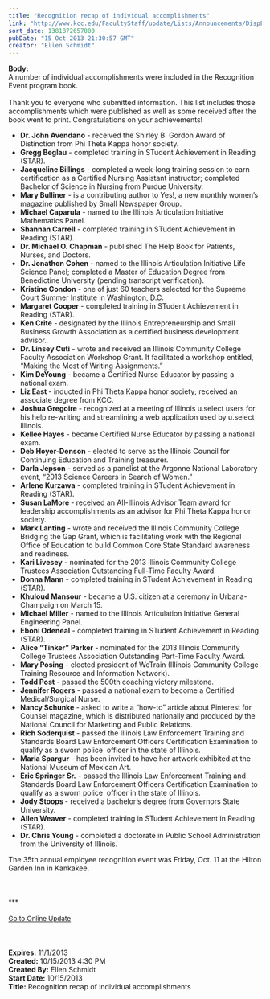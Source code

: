 ```yaml
---
title: "Recognition recap of individual accomplishments"
link: "http://www.kcc.edu/FacultyStaff/update/Lists/Announcements/DispForm.aspx?ID=1283"
sort_date: 1381872657000
pubDate: "15 Oct 2013 21:30:57 GMT"
creator: "Ellen Schmidt"
---
```


<div><b>Body:</b> <div class="ExternalClass0911C1B2459B4B00BDCF9D804F30832D">
<div>A number of individual accomplishments were included in the Recognition Event program book.</div>
<div> </div>
<div>Thank you to everyone who submitted information. This list includes those accomplishments which were published as well as some received after the book went to print. Congratulations on your achievements!</div>
<ul>
<li><strong>Dr. John Avendano</strong> - received the Shirley B. Gordon Award of Distinction from Phi Theta Kappa honor society. <strong></strong></li>
<li><strong>Gregg Beglau</strong> - completed training in STudent Achievement in Reading (STAR). </li>
<li><strong>Jacqueline Billings</strong> - completed a week-long training session to earn certification as a Certified Nursing Assistant instructor; completed Bachelor of Science in Nursing from Purdue University.</li>
<li><strong>Mary Bulliner</strong> - is a contributing author to Yes!, a new monthly women’s magazine published by Small Newspaper Group. </li>
<li><strong>Michael Caparula</strong> - named to the Illinois Articulation Initiative Mathematics Panel.</li>
<li><strong>Shannan Carrell</strong> - completed training in STudent Achievement in Reading (STAR). </li>
<li><strong>Dr. Michael O. Chapman</strong> - published The Help Book for Patients, Nurses, and Doctors.</li>
<li><strong>Dr. Jonathon Cohen</strong> - named to the Illinois Articulation Initiative Life Science Panel; completed a Master of Education Degree from Benedictine University (pending transcript verification).</li>
<li><strong>Kristine Condon</strong> - one of just 60 teachers selected for the Supreme Court Summer Institute in Washington, D.C. </li>
<li><strong>Margaret Cooper</strong> - completed training in STudent Achievement in Reading (STAR).</li>
<li><strong>Ken Crite</strong> - designated by the Illinois Entrepreneurship and Small Business Growth Association as a certified business development advisor.</li>
<li><strong>Dr. Linsey Cuti</strong> - wrote and received an Illinois Community College Faculty Association Workshop Grant. It facilitated a workshop entitled, “Making the Most of Writing Assignments.”</li>
<li><strong>Kim DeYoung</strong> - became a Certified Nurse Educator by passing a national exam.</li>
<li><strong>Liz East </strong>- inducted in Phi Theta Kappa honor society; received an associate degree from KCC.</li>
<li><strong>Joshua Gregoire </strong>- recognized at a meeting of Illinois u.select users for his help re-writing and streamlining a web application used by u.select Illinois.</li>
<li><strong>Kellee Hayes </strong>- became Certified Nurse Educator by passing a national exam.</li>
<li><strong>Deb Hoyer-Denson</strong> - elected to serve as the Illinois Council for Continuing Education and Training treasurer.</li>
<li><strong>Darla Jepson</strong> - served as a panelist at the Argonne National Laboratory event, “2013 Science Careers in Search of Women.”</li>
<li><strong>Arlene Kurzawa</strong> - completed training in STudent Achievement in Reading (STAR). </li>
<li><strong>Susan LaMore </strong>- received an All-Illinois Advisor Team award for leadership accomplishments as an advisor for Phi Theta Kappa honor society.</li>
<li><strong>Mark Lanting</strong> - wrote and received the Illinois Community College Bridging the Gap Grant, which is facilitating work with the Regional Office of Education to build Common Core State Standard awareness and readiness.</li>
<li><strong>Kari Livesey</strong> - nominated for the 2013 Illinois Community College Trustees Association Outstanding Full-Time Faculty Award.</li>
<li><strong>Donna Mann</strong> - completed training in STudent Achievement in Reading (STAR). </li>
<li><strong>Khuloud Mansour</strong> - became a U.S. citizen at a ceremony in Urbana-Champaign on March 15. </li>
<li><strong>Michael Miller</strong> - named to the Illinois Articulation Initiative General Engineering Panel.</li>
<li><strong>Eboni Odeneal</strong> - completed training in STudent Achievement in Reading (STAR). </li>
<li><strong>Alice “Tinker” Parker</strong> - nominated for the 2013 Illinois Community College Trustees Association Outstanding Part-Time Faculty Award.</li>
<li><strong>Mary Posing</strong> - elected president of WeTrain (Illinois Community College Training Resource and Information Network).</li>
<li><strong>Todd Post</strong> - passed the 500th coaching victory milestone.</li>
<li><strong>Jennifer Rogers</strong> - passed a national exam to become a Certified Medical/Surgical Nurse.</li>
<li><strong>Nancy Schunke</strong> - asked to write a “how-to” article about Pinterest for Counsel magazine, which is distributed nationally and produced by the National Council for Marketing and Public Relations. </li>
<li><strong>Rich Soderquist</strong> - passed the Illinois Law Enforcement Training and Standards Board Law Enforcement Officers Certification Examination to qualify as a sworn police  officer in the state of Illinois. </li>
<li><strong>Maria Spargur</strong> - has been invited to have her artwork exhibited at the National Museum of Mexican Art.</li>
<li><strong>Eric Springer Sr.</strong> - passed the Illinois Law Enforcement Training and Standards Board Law Enforcement Officers Certification Examination to qualify as a sworn police  officer in the state of Illinois.</li>
<li><strong>Jody Stoops </strong>- received a bachelor’s degree from Governors State University.</li>
<li><strong>Allen Weaver</strong> - completed training in STudent Achievement in Reading (STAR). </li>
<li><strong>Dr. Chris Young</strong> - completed a doctorate in Public School Administration from the University of Illinois.</li></ul>
<div>
<div>
<div></div>
<div>The 35th annual employee recognition event was Friday, Oct. 11 at the Hilton Garden Inn in Kankakee.</div>
<div> </div>
<div> </div>
<div><br />
<div></div>
<div>
<div>
<div></div>
<div><font size="2">***</font></div>
<div><font size="2"></font> </div>
<div><font size="2"></font></div>
<div><font size="2"></font></div>
<div><font size="2"></font></div>
<div><font size="2"></font></div>
<div><font size="2"></font></div>
<div><font size="2"></font></div>
<div><font size="2"></font></div>
<div><font size="2"></font></div>
<div><font size="2"></font></div>
<div><font size="2"></font></div>
<div><font size="2"></font></div>
<div><font size="2"></font></div>
<div><font size="2"><a href="/FacultyStaff/update/Pages/dailyupdate.aspx">Go to Online Update</a></font></div>
<div></div>
<div><font size="2"></font></div></div></div></div></div>
<div> </div>
<div> </div>
<div> </div></div></div></div>
<div><b>Expires:</b> 11/1/2013</div>
<div><b>Created:</b> 10/15/2013 4:30 PM</div>
<div><b>Created By:</b> Ellen Schmidt</div>
<div><b>Start Date:</b> 10/15/2013</div>
<div><b>Title:</b> Recognition recap of individual accomplishments</div>
